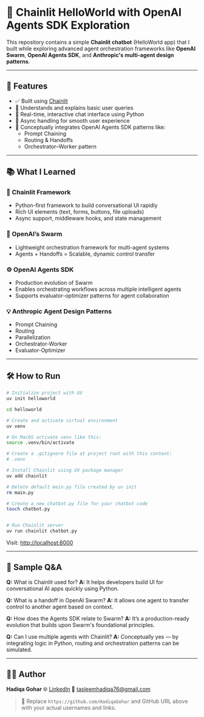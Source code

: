 
# 🤖 Chainlit HelloWorld with OpenAI Agents SDK Exploration

This repository contains a simple **Chainlit chatbot** (HelloWorld app) that I built while exploring advanced agent orchestration frameworks like **OpenAI Swarm**, **OpenAI Agents SDK**, and **Anthropic's multi-agent design patterns**.

---

## 🚀 Features

- ✅ Built using [Chainlit](https://www.chainlit.io/)
- 🧠 Understands and explains basic user queries
- 💬 Real-time, interactive chat interface using Python
- 🔄 Async handling for smooth user experience
- 🔗 Conceptually integrates OpenAI Agents SDK patterns like:
  - Prompt Chaining
  - Routing & Handoffs
  - Orchestrator–Worker pattern

---

## 📚 What I Learned

### 🧩 Chainlit Framework
- Python-first framework to build conversational UI rapidly
- Rich UI elements (text, forms, buttons, file uploads)
- Async support, middleware hooks, and state management

### 🧠 OpenAI’s Swarm
- Lightweight orchestration framework for multi-agent systems
- Agents + Handoffs = Scalable, dynamic control transfer

### ⚙️ OpenAI Agents SDK
- Production evolution of Swarm
- Enables orchestrating workflows across multiple intelligent agents
- Supports evaluator-optimizer patterns for agent collaboration

### 💡 Anthropic Agent Design Patterns
- Prompt Chaining
- Routing
- Parallelization
- Orchestrator-Worker
- Evaluator-Optimizer

---

## 🛠️ How to Run

```bash
# Initialize project with UV
uv init helloworld

cd helloworld

# Create and activate virtual environment
uv venv

# On MacOS activate venv like this:
source .venv/bin/activate

# Create a .gitignore file at project root with this content:
# .venv

# Install Chainlit using UV package manager
uv add chainlit

# Delete default main.py file created by uv init
rm main.py

# Create a new chatbot.py file for your chatbot code
touch chatbot.py


# Run Chainlit server
uv run chainlit chatbot.py

````

Visit: [http://localhost:8000](http://localhost:8000)

---

## 🤔 Sample Q\&A

**Q:** What is Chainlit used for?
**A:** It helps developers build UI for conversational AI apps quickly using Python.

**Q:** What is a handoff in OpenAI Swarm?
**A:** It allows one agent to transfer control to another agent based on context.

**Q:** How does the Agents SDK relate to Swarm?
**A:** It’s a production-ready evolution that builds upon Swarm's foundational principles.

**Q:** Can I use multiple agents with Chainlit?
**A:** Conceptually yes — by integrating logic in Python, routing and orchestration patterns can be simulated.

---

## 🧑‍💻 Author

**Hadiqa Gohar**
🌐 [LinkedIn](https://pk.linkedin.com/in/hadiqa-gohar-b64778300)
📧 [tasleemhadiqa76@gmail.com](mailto:tasleemhadiqa76@gmail.com)



> 🔁 Replace `https://github.com/HadiqaGohar` and GitHub URL above with your actual usernames and links.
